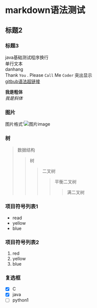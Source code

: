 # markdown语法测试
## 标题2
### 标题3
java基础测试程序换行<br>
        单行文本<br>
        danhang<br>
Thank `You` . Please `Call` Me `Coder`  突出显示<br>
[gitbub语法超链接](https://blog.csdn.net/guodongxiaren/article/details/23690801 "悬停")<br>

**我是粗体** <br>
*我是斜体* <br>

### 图片
图片格式'![图片image]()
### 树
>数据结构  
>>树  
>>>二叉树  
>>>>平衡二叉树  
>>>>>满二叉树

### 项目符号列表1
*  read
*  yellow
*  blue

### 项目符号列表2
1. red
2. yellow
3. blue

### 复选框
* [x] C
* [x] java
* [ ] python1
